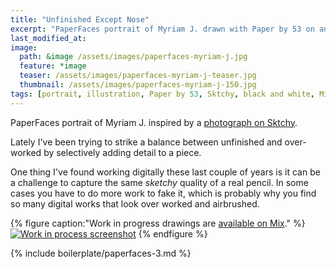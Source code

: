 ```yaml
---
title: "Unfinished Except Nose"
excerpt: "PaperFaces portrait of Myriam J. drawn with Paper by 53 on an iPad."
last_modified_at: 
image: 
  path: &image /assets/images/paperfaces-myriam-j.jpg 
  feature: *image
  teaser: /assets/images/paperfaces-myriam-j-teaser.jpg
  thumbnail: /assets/images/paperfaces-myriam-j-150.jpg
tags: [portrait, illustration, Paper by 53, Sktchy, black and white, Mix]
---
```


PaperFaces portrait of Myriam J. inspired by a [photograph on Sktchy](http://sktchy.com/kMXyoD ).

Lately I've been trying to strike a balance between unfinished and over-worked by selectively adding detail to a piece. 

One thing I've found working digitally these last couple of years is it can be a challenge to capture the same *sketchy* quality of a real pencil. In some cases you have to do more work to fake it, which is probably why you find so many digital works that look over worked and airbrushed.

{% figure caption:"Work in progress drawings are [available on Mix](https://mix.fiftythree.com/11098-Michael-Rose/3671059)." %}
[![Work in process screenshot](/assets/images/paperfaces-myriam-j-process-1-900.jpg)](/assets/images/paperfaces-myriam-j-process-1-lg.jpg)
{% endfigure %}

{% include boilerplate/paperfaces-3.md %}
